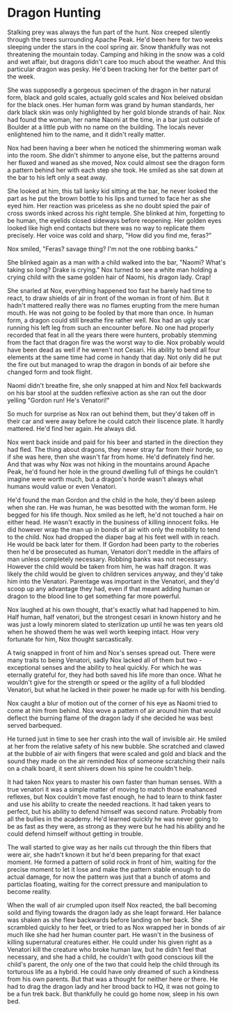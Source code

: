 # Dragon Hunting

Stalking prey was always the fun part of the hunt.  Nox creeped silently through the trees surrounding Apache Peak.  He'd been here for two weeks sleeping under the stars in the cool spring air.  Snow thankfully was not threatening the mountain today.  Camping and hiking in the snow was a cold and wet affair, but dragons didn't care too much about the weather.  And this particular dragon was pesky.  He'd been tracking her for the better part of the week.

She was supposedly a gorgeous specimen of the dragon in her natural form, black and gold scales, actually gold scales and Nox beleived obsidan for the black ones.  Her human form was grand by human standards, her dark black skin was only highlighted by her gold blonde strands of hair.  Nox had found the woman, her name Naomi at the time, in a bar just outside of Boulder at a little pub with no name on the building.  The locals never enlightened him to the name, and it didn't really matter.

Nox had been having a beer when he noticed the shimmering woman walk into the room.  She didn't shimmer to anyone else, but the patterns around her fluxed and waned as she moved, Nox could almost see the dragon form a pattern behind her with each step she took.  He smiled as she sat down at the bar to his left only a seat away.

She looked at him, this tall lanky kid sitting at the bar, he never looked the part as he put the brown bottle to his lips and turned to face her as she eyed him.  Her reaction was priceless as she no doubt spied the pair of cross swords inked across his right temple.  She blinked at him, forgetting to be human, the eyelids closed sideways before reopening.  Her golden eyes looked like high end contacts but there was no way to replicate them precisely.  Her voice was cold and sharp, "How did you find me, feras?"

Nox smiled, "Feras? savage thing? I'm not the one robbing banks."

She blinked again as a man with a child walked into the bar, "Naomi?  What's taking so long?  Drake is crying."  Nox turned to see a white man holding a crying child with the same golden hair of Naomi, his dragon lady.  Crap!

She snarled at Nox, everything happened too fast he barely had time to react, to draw shields of air in front of the woman in front of him. But it hadn't mattered really there was no flames erupting from the mere human mouth.  He was not going to be fooled by that more than once.  In human form, a dragon could still breathe fire rather well.  Nox had an ugly scar running his left leg from such an encounter before.  No one had properly recorded that feat in all the years there were hunters, probably stemming from the fact that dragon fire was the worst way to die.  Nox probably would have been dead as well if he weren't not Cesari.  His ability to bend all four elements at the same time had come in handy that day.  Not only did he put the fire out but managed to wrap the dragon in bonds of air before she changed form and took flight.

Naomi didn't breathe fire, she only snapped at him and Nox fell backwards on his bar stool at the sudden reflexive action as she ran out the door yelling "Gordon run!  He's Venatori!"

So much for surprise as Nox ran out behind them, but they'd taken off in their car and were away before he could catch their liscence plate.  It hardly mattered.  He'd find her again.  He always did.

Nox went back inside and paid for his beer and started in the direction they had fled.  The thing about dragons,  they never stray far from their horde, so if she was here, then she wasn't far from home.  He'd definately find her.  And that was why Nox was not hiking in the mountains around Apache Peak, he'd found her hole in the ground dwelling full of things he couldn't imagine were worth much, but a dragon's horde wasn't always what humans would value or even Venatori.

He'd found the man Gordon and the child in the hole, they'd been asleep when she ran.  He was human, he was besotted with the woman form.  He begged for his life though.  Nox smiled as he left, he'd not touched a hair on either head.  He wasn't exactly in the business of killing innocent folks.  He did however wrap the man up in bonds of air with only the mobility to tend to the child.  Nox had dropped the diaper bag at his feet well with in reach.  He would be back later for them.  If Gordon had been party to the roberies then he'd be prosecuted as human, Venatori don't meddle in the affairs of man unless completely necessary.  Robbing banks was not necessary.  However the child would be taken from him, he was half dragon.  It was likely the child would be given to children services anyway, and they'd take him into the Venatori.  Parentage was important in the Venatori, and they'd scoop up any advantage they had, even if that meant adding human or dragon to the blood line to get something far more powerful.  

Nox laughed at his own thought, that's exactly what had happened to him. Half human, half venatori, but the strongest cesari in known history and he was just a lowly minorem slated to sterlization up until he was ten years old when he showed them he was well worth keeping intact.  How very fortunate for him, Nox thought sarcastically.

A twig snapped in front of him and Nox's senses spread out.  There were many traits to being Venatori, sadly Nox lacked all of them but two - exceptional senses and the ability to heal quickly.  For which he was eternally grateful for, they had both saved his life more than once.  What he wouldn't give for the strength or speed or the agility of a full blodded Venatori, but what he lacked in their power he made up for with his bending.  

Nox caught a blur of motion out of the corner of his eye as Naomi tried to come at him from behind.  Nox wove a pattern of air around him that would deflect the burning flame of the dragon lady if she decided he was best served barbequed.

He turned just in time to see her crash into the wall of invisible air.  He smiled at her from the relative safety of his new bubble.  She scratched and clawed at the bubble of air with fingers that were scaled and gold and black and the sound they made on the air reminded Nox of someone scratching their nails on a chalk board, it sent shivers down his spine he couldn't help.

It had taken Nox years to master his own faster than human senses.  With a true venatori it was a simple matter of moving to match those enahanced reflexes, but Nox couldn't move fast enough, he had to learn to think faster and use his ability to create the needed reactions.  It had taken years to perfect, but his ability to defend himself was second nature.  Probably from all the bullies in the academy.  He'd learned quickly he was never going to be as fast as they were, as strong as they were but he had his ability and he could defend himself without getting in trouble.

The wall started to give way as her nails cut through the thin fibers that were air, she hadn't known it but he'd been preparing for that exact moment.  He formed a pattern of solid rock in front of him, waiting for the precise moment to let it lose and make the pattern stable enough to do actual damage, for now the pattern was just that a bunch of atoms and particlas floating, waiting for the correct pressure and manipulation to become reality.  

When the wall of air crumpled upon itself Nox reacted, the ball becoming soild and flying towards the dragon lady as she leapt forward.  Her balance was shaken as she flew backwards before landing on her back.  She scrambled quickly to her feet, or tried to as Nox wrapped her in bonds of air much like she had her human counter part.  He wasn't in the business of killing supernatural creatures either.  He could under his given right as a Venatori kill the creature who broke human law, but he didn't feel that necessary, and she had a child, he couldn't with good conscious kill the child's parent, the only one of the two that could help the child through its torturous life as a hybrid.  He could have only dreamed of such a kindness from his own parents.  But that was a thought for neither here or there.  He had to drag the dragon lady and her brood back to HQ, it was not going to be a fun trek back.  But thankfully he could go home now, sleep in his own bed.